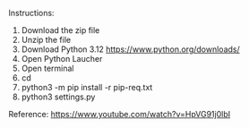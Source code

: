 Instructions:
1. Download the zip file
2. Unzip the file
3. Download Python 3.12 https://www.python.org/downloads/
4. Open Python Laucher
5. Open terminal
7. cd <the path of the folder>
8. python3 -m pip install -r pip-req.txt
9. python3 settings.py

Reference: https://www.youtube.com/watch?v=HpVG91j0lbI
